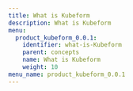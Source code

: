 ```yaml
---
title: What is Kubeform
description: What is Kubeform
menu:
  product_kubeform_0.0.1:
    identifier: what-is-Kubeform
    parent: concepts
    name: What is Kubeform
    weight: 10
menu_name: product_kubeform_0.0.1
---
```

